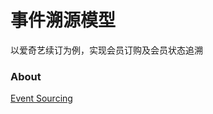 # 事件溯源模型

以爱奇艺续订为例，实现会员订购及会员状态追溯

### About

[Event Sourcing](https://zhuanlan.zhihu.com/p/38968012)
